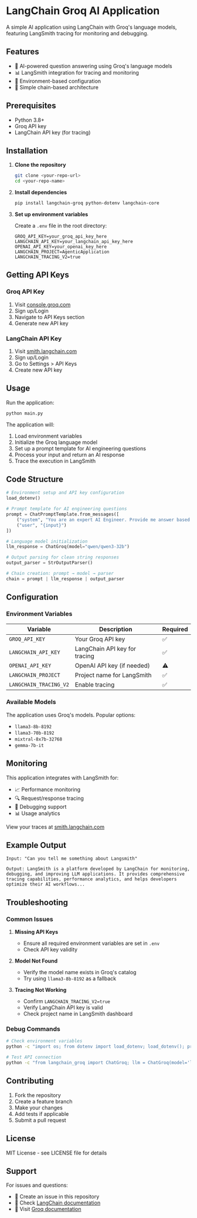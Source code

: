 # LangChain Groq AI Application

A simple AI application using LangChain with Groq's language models, featuring LangSmith tracing for monitoring and debugging.

## Features

- 🤖 AI-powered question answering using Groq's language models
- 📊 LangSmith integration for tracing and monitoring
- 🔧 Environment-based configuration
- 🚀 Simple chain-based architecture

## Prerequisites

- Python 3.8+
- Groq API key
- LangChain API key (for tracing)

## Installation

1. **Clone the repository**
   ```bash
   git clone <your-repo-url>
   cd <your-repo-name>
   ```

2. **Install dependencies**
   ```bash
   pip install langchain-groq python-dotenv langchain-core
   ```

3. **Set up environment variables**
   
   Create a `.env` file in the root directory:
   ```env
   GROQ_API_KEY=your_groq_api_key_here
   LANGCHAIN_API_KEY=your_langchain_api_key_here
   OPENAI_API_KEY=your_openai_key_here
   LANGCHAIN_PROJECT=AgenticApplication
   LANGCHAIN_TRACING_V2=true
   ```

## Getting API Keys

### Groq API Key
1. Visit [console.groq.com](https://console.groq.com)
2. Sign up/Login
3. Navigate to API Keys section
4. Generate new API key

### LangChain API Key
1. Visit [smith.langchain.com](https://smith.langchain.com)
2. Sign up/Login
3. Go to Settings > API Keys
4. Create new API key

## Usage

Run the application:
```bash
python main.py
```

The application will:
1. Load environment variables
2. Initialize the Groq language model
3. Set up a prompt template for AI engineering questions
4. Process your input and return an AI response
5. Trace the execution in LangSmith

## Code Structure

```python
# Environment setup and API key configuration
load_dotenv()

# Prompt template for AI engineering questions
prompt = ChatPromptTemplate.from_messages([
    ("system", "You are an expert AI Engineer. Provide me answer based on the question"),
    ("user", "{input}")
])

# Language model initialization
llm_response = ChatGroq(model="qwen/qwen3-32b")

# Output parsing for clean string responses
output_parser = StrOutputParser()

# Chain creation: prompt → model → parser
chain = prompt | llm_response | output_parser
```

## Configuration

### Environment Variables

| Variable | Description | Required |
|----------|-------------|----------|
| `GROQ_API_KEY` | Your Groq API key | ✅ |
| `LANGCHAIN_API_KEY` | LangChain API key for tracing | ✅ |
| `OPENAI_API_KEY` | OpenAI API key (if needed) | ⚠️ |
| `LANGCHAIN_PROJECT` | Project name for LangSmith | ✅ |
| `LANGCHAIN_TRACING_V2` | Enable tracing | ✅ |

### Available Models

The application uses Groq's models. Popular options:
- `llama3-8b-8192`
- `llama3-70b-8192`
- `mixtral-8x7b-32768`
- `gemma-7b-it`

## Monitoring

This application integrates with LangSmith for:
- 📈 Performance monitoring
- 🔍 Request/response tracing
- 🐛 Debugging support
- 📊 Usage analytics

View your traces at [smith.langchain.com](https://smith.langchain.com)

## Example Output

```
Input: "Can you tell me something about Langsmith"

Output: LangSmith is a platform developed by LangChain for monitoring, 
debugging, and improving LLM applications. It provides comprehensive 
tracing capabilities, performance analytics, and helps developers 
optimize their AI workflows...
```

## Troubleshooting

### Common Issues

1. **Missing API Keys**
   - Ensure all required environment variables are set in `.env`
   - Check API key validity

2. **Model Not Found**
   - Verify the model name exists in Groq's catalog
   - Try using `llama3-8b-8192` as a fallback

3. **Tracing Not Working**
   - Confirm `LANGCHAIN_TRACING_V2=true`
   - Verify LangChain API key is valid
   - Check project name in LangSmith dashboard

### Debug Commands

```bash
# Check environment variables
python -c "import os; from dotenv import load_dotenv; load_dotenv(); print(os.getenv('GROQ_API_KEY'))"

# Test API connection
python -c "from langchain_groq import ChatGroq; llm = ChatGroq(model='llama3-8b-8192'); print('Connection successful')"
```

## Contributing

1. Fork the repository
2. Create a feature branch
3. Make your changes
4. Add tests if applicable
5. Submit a pull request

## License

MIT License - see LICENSE file for details

## Support

For issues and questions:
- 📧 Create an issue in this repository
- 📖 Check [LangChain documentation](https://docs.langchain.com)
- 🔗 Visit [Groq documentation](https://console.groq.com/docs)